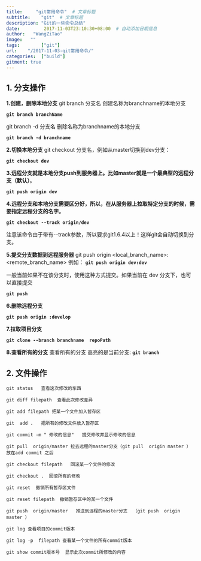 ```yaml
---
title:     "git常用命令"  # 文章标题
subtitle:    "git"  # 文章标题
description: "Git的一些命令总结"
date:         2017-11-03T23:10:30+08:00  # 自动添加日期信息
author:   "WangZiTao"
image:   ""
tags:        ["git"]
url:    "/2017-11-03-git常用命令/"
categories:  ["build"]
gitment: true
---
```

## 1. 分支操作

**1.创建，删除本地分支**
git branch 分支名  创建名称为branchname的本地分支

  **`git branch branchName`**

git branch -d 分支名  删除名称为branchname的本地分支

  **`git branch -d branchname`**


**2.切换本地分支**
git checkout 分支名，例如从master切换到dev分支：

  **`git checkout dev`**

**3.远程分支就是本地分支push到服务器上。比如master就是一个最典型的远程分支（默认）**。

 **`git push origin dev`**

**4.远程分支和本地分支需要区分好，所以，在从服务器上拉取特定分支的时候，需要指定远程分支的名字。**

 **`git checkout --track origin/dev`**

注意该命令由于带有--track参数，所以要求git1.6.4以上！这样git会自动切换到分支。

**5.提交分支数据到远程服务器**
git push origin <local_branch_name>:<remote_branch_name>
例如：
**`git push origin dev:dev`**

一般当前如果不在该分支时，使用这种方式提交。如果当前在 dev 分支下，也可以直接提交

**`git push`**


**6.删除远程分支**

  **`git push origin :develop`**  

**7.拉取项目分支**

 **`git clone --branch branchname  repoPath`**

**8.查看所有的分支**
查看所有的分支  高亮的是当前分支:
**`git branch`**


## 2. 文件操作
  ```git
  git status   查看这次修改的东西

  git diff filepath  查看此次修改差异

  git add filepath 把某一个文件加入暂存区

  git  add .   把所有的修改文件放入暂存区

  git commit -m " 修改的信息"   提交修改并显示修改的信息

  git pull  origin/master 拉去远程的master分支（git pull  origin master ） 放在add commit 之后

  git checkout filepath   回滚某一个文件的修改

  git checkout .  回滚所有的修改

  git reset  撤销所有暂存区文件

  git reset filepath  撤销暂存区中的某一个文件

  git push  origin/master   推送到远程的master分支  （git push  origin master ）

  git log 查看项目的commit版本

  git log -p  filepath 查看某一个文件的所有commit版本

  git show commit版本号  显示此次commit所修改的内容
  ```
